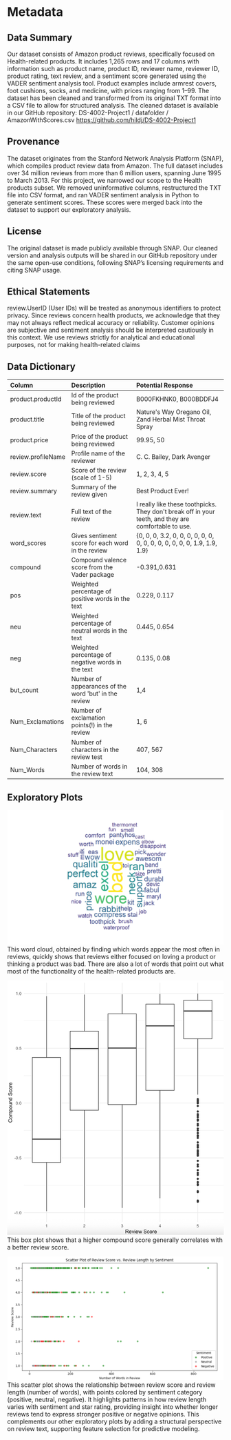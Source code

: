 # Metadata

## Data Summary

Our dataset consists of Amazon product reviews, specifically focused on Health-related products. It includes 1,265 rows and 17 columns with information such as product name, product ID, reviewer name, reviewer ID, product rating, text review, and a sentiment score generated using the VADER sentiment analysis tool. Product examples include armrest covers, foot cushions, socks, and medicine, with prices ranging from $1–$99. The dataset has been cleaned and transformed from its original TXT format into a CSV file to allow for structured analysis. The cleaned dataset is available in our GitHub repository: DS-4002-Project1 / datafolder / AmazonWithScores.csv https://github.com/hildj/DS-4002-Project1 

## Provenance

The dataset originates from the Stanford Network Analysis Platform (SNAP), which compiles product review data from Amazon. The full dataset includes over 34 million reviews from more than 6 million users, spanning June 1995 to March 2013. For this project, we narrowed our scope to the Health products subset. We removed uninformative columns, restructured the TXT file into CSV format, and ran VADER sentiment analysis in Python to generate sentiment scores. These scores were merged back into the dataset to support our exploratory analysis.

## License

The original dataset is made publicly available through SNAP. Our cleaned version and analysis outputs will be shared in our GitHub repository under the same open-use conditions, following SNAP’s licensing requirements and citing SNAP usage.

## Ethical Statements

review.UserID (User IDs) will be treated as anonymous identifiers to protect privacy. Since reviews concern health products, we acknowledge that they may not always reflect medical accuracy or reliability. Customer opinions are subjective and sentiment analysis should be interpreted cautiously in this context. We use reviews strictly for analytical and educational purposes, not for making health-related claims

## Data Dictionary

| Column | Description | Potential Response |
| :------- | :------- | :------- |
| product.productId | Id of the product being reviewed | B000FKHNK0, B000BDDFJ4|
| product.title | Title of the product being reviewed | Nature's Way Oregano Oil, Zand Herbal Mist Throat Spray |
| product.price | Price of the product being reviewed | 99.95, 50|
| review.profileName | Profile name of the reviewer | C. C. Bailey, Dark Avenger|
| review.score | Score of the review (scale of 1-5) | 1, 2, 3, 4, 5|
| review.summary | Summary of the review given | Best Product Ever! |
| review.text | Full text of the review | I really like these toothpicks. They don't break off in your teeth, and they are comfortable to use.|
| word_scores | Gives sentiment score for each word in the review | {0, 0, 0, 3.2, 0, 0, 0, 0, 0, 0, 0, 0, 0, 0, 0, 0, 0, 0, 1.9, 1.9, 1.9}|
| compound | Compound valence score from the Vader package | -0.391,0.631|
| pos | Weighted percentage of positive words in the text | 0.229, 0.117|
| neu | Weighted percentage of neutral words in the text | 0.445, 0.654|
| neg | Weighted percentage of negative words in the text | 0.135, 0.08|
| but_count | Number of appearances of the word 'but' in the review | 1,4|
| Num_Exclamations | Number of exclamation points(!) in the review | 1, 6|
| Num_Characters | Number of characters in the review test |407, 567|
| Num_Words | Number of words in the review text | 104, 308|

## Exploratory Plots
![Wordcloud](../OUTPUT/1wordcloud.png)
This word cloud, obtained by finding which words appear the most often in reviews, quickly shows that reviews either focused on loving a product or thinking a product was bad. There are also a lot of words that point out what most of the functionality of the health-related products are.

![Boxplot](../OUTPUT/3boxplot.png)
This box plot shows that a higher compound score generally correlates with a better review score.

![Scatterplot](../OUTPUT/2scatterplot.png)
This scatter plot shows the relationship between review score and review length (number of words), with points colored by sentiment category (positive, neutral, negative). It highlights patterns in how review length varies with sentiment and star rating, providing insight into whether longer reviews tend to express stronger positive or negative opinions. This complements our other exploratory plots by adding a structural perspective on review text, supporting feature selection for predictive modeling.
